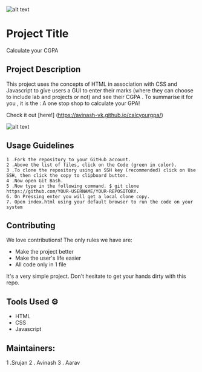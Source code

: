 ![alt text](https://c.tenor.com/r6E7Ki54jx8AAAAC/welcome.gif)


# Project Title
Calculate your CGPA

## Project Description 
This project uses the concepts of HTML in association with CSS and Javascript to give users a GUI to enter their marks (where they can choose to include lab and projects or not) and see their CGPA .
To summarise it for you , it is the :
A one stop shop to calculate your GPA!  

Check it out [here!]
(https://avinash-vk.github.io/calcyourgpa/)

![alt text](https://cdn.freebiesupply.com/logos/large/2x/github-icon-logo-black-and-white.png)

## Usage Guidelines 
    1 .Fork the repository to your GitHub account.
    2 .Above the list of files, click on the Code (green in color).
    3 .To clone the repository using an SSH key (recommended) click on Use SSH, then click the copy to clipboard button.
    4 .Now open Git Bash.
    5 .Now type in the following command. $ git clone https://github.com/YOUR-USERNAME/YOUR-REPOSITORY.
    6. On Pressing enter you will get a local clone copy.
    7. Open index.html using your default browser to run the code on your system
        
## Contributing
We love contributions! The only rules we have are:
- Make the project better
- Make the user's life easier
- All code only in 1 file

It's a very simple project. Don't hesitate to get your hands dirty with this repo.

## Tools Used ⚙
- HTML 
- CSS
- Javascript

## Maintainers: 
1 .Srujan
2 . Avinash 
3 . Aarav
